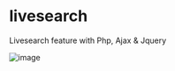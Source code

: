 # livesearch
Livesearch feature with Php, Ajax & Jquery


![image](https://user-images.githubusercontent.com/37984884/215553461-91fde9e3-06b1-4aee-99dc-cce0351f0b87.png)
